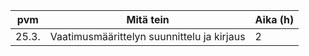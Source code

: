 | pvm | Mitä tein | Aika (h)|
------|------------|---------|
| 25.3.| Vaatimusmäärittelyn suunnittelu ja kirjaus | 2 |
